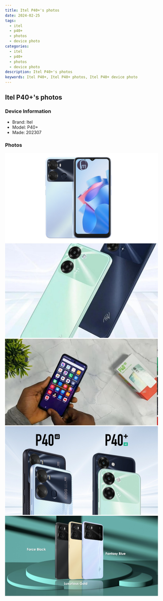 ```yaml
---
title: Itel P40+'s photos
date: 2024-02-25
tags: 
  - itel
  - p40+
  - photos
  - device photo
categories: 
  - itel
  - p40+
  - photos
  - device photo
description: Itel P40+'s photos
keywords: Itel P40+, Itel P40+ photos, Itel P40+ device photo
---
```


## Itel P40+'s photos

### Device Information

- Brand: Itel
- Model: P40+
- Made: 202307

### Photos

![/images/best-assets/devices/itel/itel-p40plus/1.jpg](/images/best-assets/devices/itel/itel-p40plus/1.jpg)
![/images/best-assets/devices/itel/itel-p40plus/2.jpg](/images/best-assets/devices/itel/itel-p40plus/2.jpg)
![/images/best-assets/devices/itel/itel-p40plus/3.jpg](/images/best-assets/devices/itel/itel-p40plus/3.jpg)
![/images/best-assets/devices/itel/itel-p40plus/4.jpg](/images/best-assets/devices/itel/itel-p40plus/4.jpg)
![/images/best-assets/devices/itel/itel-p40plus/5.jpg](/images/best-assets/devices/itel/itel-p40plus/5.jpg)
